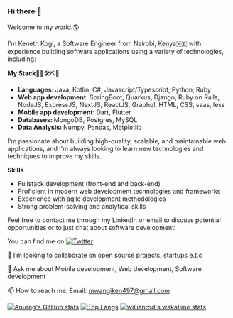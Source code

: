 ### Hi there 👋 
Welcome to my world.🌎

I'm Keneth Kogi, a Software Engineer from Nairobi, Kenya🇰🇪 with experience building software applications using a variety of technologies, including:

<b>My Stack</b>🔨🧰🛠️⛏🔧
<ul>
  <li><b>Languages: </b> Java, Kotlin, C#, Javascript/Typescript, Python, Ruby</li>
  <li><b>Web app development: </b>SpringBoot, Quarkus, Django, Ruby on Rails, NodeJS, ExpressJS, NextJS, ReactJS, Graphql, HTML, CSS, saas, less</li>
  <li><b>Mobile app development: </b>Dart, Flutter</li>
  <li><b>Databases: </b>MongoDB, Postgres, MySQL</li>
  <li><b>Data Analysis: </b>Numpy, Pandas, Matplotlib</li>
</ul>

I'm passionate about building high-quality, scalable, and maintainable web applications, and I'm always looking to learn new technologies and techniques to improve my skills.

<b>Skills</b>
<ul>
  <li>Fullstack development (front-end and back-end)</li>
  <li>Proficient in modern web development technologies and frameworks</li>
  <li>Experience with agile development methodologies</li>
  <li>Strong problem-solving and analytical skills</li>
</ul>
<!-- Actual text -->
Feel free to contact me through my LinkedIn or email to discuss potential opportunities or to just chat about software development!

You can find me on [![Twitter][1.2]][1]

<!-- Icons -->

[1.2]: http://i.imgur.com/wWzX9uB.png (twitter icon without padding)
[2.2]: https://raw.githubusercontent.com/MartinHeinz/MartinHeinz/master/linkedin-3-16.png (LinkedIn icon without padding)

<!-- Links to your social media accounts -->

[1]: https://twitter.com/kogii_


👯 I’m looking to collaborate on open source projects, startups e.t.c

💬 Ask me about Mobile development, Web development, Software development

📫 How to reach me: Email: mwangiken497@gmail.com

[![Anurag's GitHub stats](https://github-readme-stats.vercel.app/api?username=kenny-kogi&show_icons=true&theme=radical)](https://github.com/kenny-kogi/github-readme-stats)
[![Top Langs](https://github-readme-stats.vercel.app/api/top-langs/?username=kenny-kogi&layout=compact&show_icons=true&theme=radical)](https://github.com/kenny-kogi/github-readme-stats)
[![willianrod's wakatime stats](https://github-readme-stats.vercel.app/api/wakatime?username=kogii_&show_icons=true&theme=radical)](https://github.com/kenny-kogi/github-readme-stats)

  
